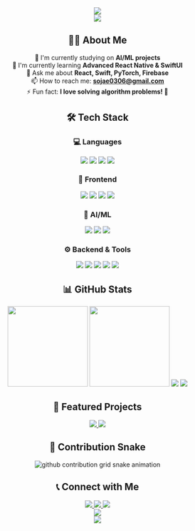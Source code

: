 <!-- Header with animated greeting -->
<div align="center">
    <img src="https://capsule-render.vercel.app/api?type=waving&color=gradient&customColorList=6&height=200&section=header&text=Hello!%20I'm%20Juno&fontSize=50&fontAlignY=35&animation=fadeIn&fontColor=auto&gradient=a7c080,83c092,d3c6aa"/>
</div>

<!-- Typing animation -->
<div align="center">
    <img src="https://readme-typing-svg.demolab.com?font=Fira+Code&weight=500&size=22&pause=1000&color=a7c080&center=true&vCenter=true&width=600&lines=Full+Stack+Developer+%F0%9F%92%BB;AI+%26+Machine+Learning+Enthusiast+%F0%9F%A4%96;Mobile+App+Developer+%F0%9F%93%B1;Always+learning+something+new+%F0%9F%9A%80"/>
</div>

<!-- About Me Section -->
<div align="center">

## 👨‍💻 About Me

🔭 I'm currently studying on **AI/ML projects**  
🌱 I'm currently learning **Advanced React Native & SwiftUI**  
💬 Ask me about **React, Swift, PyTorch, Firebase**  
📫 How to reach me: **sojae0306@gmail.com**  
⚡ Fun fact: **I love solving algorithm problems! 🧩**

</div>

<!-- Tech Stack Section -->
<div align="center">

## 🛠️ Tech Stack

### 💻 Languages
<img src="https://img.shields.io/badge/Swift-a7c080?style=for-the-badge&logo=Swift&logoColor=2d353b"/>
<img src="https://img.shields.io/badge/Python-83c092?style=for-the-badge&logo=Python&logoColor=2d353b"/>
<img src="https://img.shields.io/badge/JavaScript-dbbc7f?style=for-the-badge&logo=JavaScript&logoColor=2d353b"/>
<img src="https://img.shields.io/badge/TypeScript-7fbbb3?style=for-the-badge&logo=TypeScript&logoColor=2d353b"/>

### 🎨 Frontend
<img src="https://img.shields.io/badge/React-83c092?style=for-the-badge&logo=React&logoColor=2d353b"/>
<img src="https://img.shields.io/badge/React_Native-83c092?style=for-the-badge&logo=React&logoColor=2d353b"/>
<img src="https://img.shields.io/badge/Next.js-543a48?style=for-the-badge&logo=Next.js&logoColor=d3c6aa"/>
<img src="https://img.shields.io/badge/SwiftUI-a7c080?style=for-the-badge&logo=Swift&logoColor=2d353b"/>

### 🤖 AI/ML
<img src="https://img.shields.io/badge/PyTorch-e67e80?style=for-the-badge&logo=PyTorch&logoColor=2d353b"/>
<img src="https://img.shields.io/badge/TensorFlow-dbbc7f?style=for-the-badge&logo=TensorFlow&logoColor=2d353b"/>
<img src="https://img.shields.io/badge/scikit_learn-a7c080?style=for-the-badge&logo=scikit-learn&logoColor=2d353b"/>

### ⚙️ Backend & Tools
<img src="https://img.shields.io/badge/Firebase-dbbc7f?style=for-the-badge&logo=Firebase&logoColor=2d353b"/>
<img src="https://img.shields.io/badge/Node.js-83c092?style=for-the-badge&logo=Node.js&logoColor=2d353b"/>
<img src="https://img.shields.io/badge/Jenkins-e67e80?style=for-the-badge&logo=Jenkins&logoColor=2d353b"/>
<img src="https://img.shields.io/badge/Docker-7fbbb3?style=for-the-badge&logo=Docker&logoColor=2d353b"/>
<img src="https://img.shields.io/badge/Git-a7c080?style=for-the-badge&logo=Git&logoColor=2d353b"/>

</div>

<!-- GitHub Stats Section -->
<div align="center">

## 📊 GitHub Stats

<img height="180em" src="https://github-readme-stats.vercel.app/api?username=Choi-Juno&show_icons=true&theme=dark&bg_color=2d353b&title_color=a7c080&text_color=d3c6aa&icon_color=83c092&border_color=543a48&include_all_commits=true&count_private=true"/>
<img height="180em" src="https://github-readme-stats.vercel.app/api/top-langs/?username=Choi-Juno&layout=compact&langs_count=8&theme=dark&bg_color=2d353b&title_color=a7c080&text_color=d3c6aa&border_color=543a48"/>

<!-- GitHub Streak -->
<img src="https://streak-stats.demolab.com/?user=Choi-Juno&theme=dark&background=2d353b&ring=a7c080&fire=dbbc7f&currStreakLabel=a7c080&sideLabels=d3c6aa&currStreakNum=d3c6aa&sideNums=d3c6aa&dates=859289&stroke=543a48"/>

<!-- Activity Graph -->
<img src="https://github-readme-activity-graph.cyclic.app/graph?username=Choi-Juno&theme=github-compact&bg_color=2d353b&color=a7c080&line=83c092&point=d3c6aa&area_color=a7c080&area=true&hide_border=true"/>

</div>

<!-- Projects Section -->
<div align="center">

## 🚀 Featured Projects

<a href="https://github.com/Choi-Juno/your-project-1">
    <img src="https://github-readme-stats.vercel.app/api/pin/?username=Choi-Juno&repo=your-project-1&theme=dark&bg_color=2d353b&title_color=a7c080&text_color=d3c6aa&icon_color=83c092&border_color=543a48"/>
</a>
<a href="https://github.com/Choi-Juno/your-project-2">
    <img src="https://github-readme-stats.vercel.app/api/pin/?username=Choi-Juno&repo=your-project-2&theme=dark&bg_color=2d353b&title_color=a7c080&text_color=d3c6aa&icon_color=83c092&border_color=543a48"/>
</a>

</div>

<!-- Snake Animation -->
<div align="center">

## 🐍 Contribution Snake

<picture>
    <source media="(prefers-color-scheme: dark)" srcset="https://raw.githubusercontent.com/Choi-Juno/Choi-Juno/output/github-contribution-grid-snake-dark.svg"/>
    <source media="(prefers-color-scheme: light)" srcset="https://raw.githubusercontent.com/Choi-Juno/Choi-Juno/output/github-contribution-grid-snake.svg"/>
    <img alt="github contribution grid snake animation" src="https://raw.githubusercontent.com/Choi-Juno/Choi-Juno/output/github-contribution-grid-snake.svg"/>
</picture>

</div>

<!-- Contact Section -->
<div align="center">

## 📞 Connect with Me

<a href="mailto:sojae0306@gmail.com">
    <img src="https://img.shields.io/badge/Email-e67e80?style=for-the-badge&logo=gmail&logoColor=2d353b"/>
</a>
<a href="https://github.com/Choi-Juno">
    <img src="https://img.shields.io/badge/GitHub-543a48?style=for-the-badge&logo=github&logoColor=d3c6aa"/>
</a>
<a href="https://your-portfolio.com">
    <img src="https://img.shields.io/badge/Portfolio-a7c080?style=for-the-badge&logo=google-chrome&logoColor=2d353b"/>
</a>

</div>

<!-- Visitor Counter -->
<div align="center">
    <img src="https://komarev.com/ghpvc/?username=Choi-Juno&style=for-the-badge&color=a7c080&label=Profile+Views"/>
</div>

<!-- Footer -->
<div align="center">
    <img src="https://capsule-render.vercel.app/api?type=waving&color=gradient&customColorList=6&height=100&section=footer&gradient=a7c080,83c092,d3c6aa"/>
</div>
